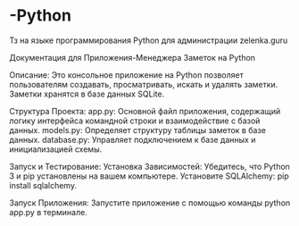# -Python
Тз на языке программирования Python для администрации zelenka.guru

Документация для Приложения-Менеджера Заметок на Python

Описание:
  Это консольное приложение на Python позволяет пользователям создавать, просматривать, искать и удалять заметки. Заметки хранятся в базе данных SQLite.

Структура Проекта:
  app.py: Основной файл приложения, содержащий логику интерфейса командной строки и взаимодействие с базой данных.
  models.py: Определяет структуру таблицы заметок в базе данных.
  database.py: Управляет подключением к базе данных и инициализацией схемы.


Запуск и Тестирование:
  Установка Зависимостей:
    Убедитесь, что Python 3 и pip установлены на вашем компьютере.
    Установите SQLAlchemy: pip install sqlalchemy.

  Запуск Приложения:
    Запустите приложение с помощью команды python app.py в терминале.

